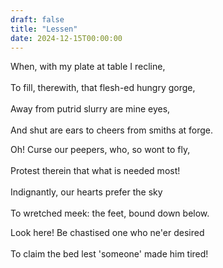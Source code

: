 ```yaml
---
draft: false
title: "Lessen"
date: 2024-12-15T00:00:00
---
```

When, with my plate at table I recline, <br>  
To fill, therewith, that flesh-ed hungry gorge, <br>  
Away from putrid slurry are mine eyes, <br>  
And shut are ears to cheers from smiths at forge. 

Oh! Curse our peepers, who, so wont to fly, <br>  
Protest therein that what is needed most! <br>  
Indignantly, our hearts prefer the sky <br>  
To wretched meek: the feet, bound down below.

Look here! Be chastised one who ne'er desired <br>  
To claim the bed lest 'someone' made him tired!  